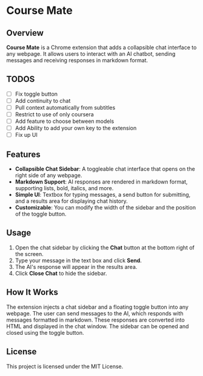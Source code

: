 # Course Mate

## Overview
**Course Mate** is a Chrome extension that adds a collapsible chat interface to any webpage. It allows users to interact with an AI chatbot, sending messages and receiving responses in markdown format.

## TODOS
- [ ] Fix toggle button
- [ ] Add continuity to chat
- [ ] Pull context automatically from subtitles
- [ ] Restrict to use of only coursera
- [ ] Add feature to choose between models
- [ ] Add Ability to add your own key to the extension
- [ ] Fix up UI

## Features
- **Collapsible Chat Sidebar**: A toggleable chat interface that opens on the right side of any webpage.
- **Markdown Support**: AI responses are rendered in markdown format, supporting lists, bold, italics, and more.
- **Simple UI**: Textbox for typing messages, a send button for submitting, and a results area for displaying chat history.
- **Customizable**: You can modify the width of the sidebar and the position of the toggle button.

## Usage
1. Open the chat sidebar by clicking the **Chat** button at the bottom right of the screen.
2. Type your message in the text box and click **Send**.
3. The AI's response will appear in the results area.
4. Click **Close Chat** to hide the sidebar.

## How It Works
The extension injects a chat sidebar and a floating toggle button into any webpage. The user can send messages to the AI, which responds with messages formatted in markdown. These responses are converted into HTML and displayed in the chat window. The sidebar can be opened and closed using the toggle button.

## License
This project is licensed under the MIT License.
